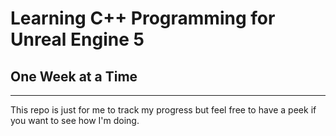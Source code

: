 # Learning C++ Programming for Unreal Engine 5

## One Week at a Time

---

This repo is just for me to track my progress but feel free to have a peek if you want to see how I'm doing.
